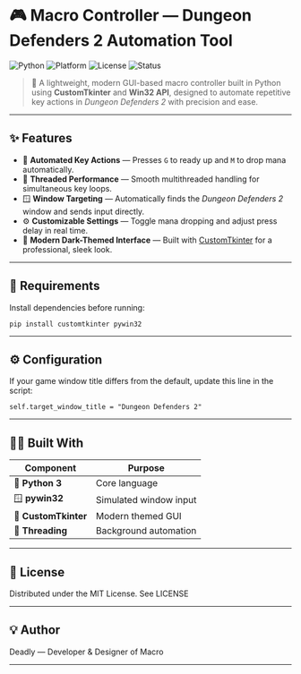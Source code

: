 # 🎮 Macro Controller — Dungeon Defenders 2 Automation Tool

![Python](https://img.shields.io/badge/Python-3.9%2B-blue?logo=python)
![Platform](https://img.shields.io/badge/Platform-Windows-lightgrey?logo=windows)
![License](https://img.shields.io/badge/License-MIT-green)
![Status](https://img.shields.io/badge/Status-Stable-success)

> 🧠 A lightweight, modern GUI-based macro controller built in Python using **CustomTkinter** and **Win32 API**, designed to automate repetitive key actions in *Dungeon Defenders 2* with precision and ease.

---

## ✨ Features

- 🎯 **Automated Key Actions** — Presses `G` to ready up and `M` to drop mana automatically.  
- 🧩 **Threaded Performance** — Smooth multithreaded handling for simultaneous key loops.  
- 🪟 **Window Targeting** — Automatically finds the *Dungeon Defenders 2* window and sends input directly.  
- ⚙️ **Customizable Settings** — Toggle mana dropping and adjust press delay in real time.  
- 🎨 **Modern Dark-Themed Interface** — Built with [CustomTkinter](https://github.com/TomSchimansky/CustomTkinter) for a professional, sleek look.

---

## 🧩 Requirements

Install dependencies before running:
  ```
  pip install customtkinter pywin32
  ```

---

## ⚙️ Configuration

If your game window title differs from the default, update this line in the script:
  ```
  self.target_window_title = "Dungeon Defenders 2"
  ```

---

## 🧑‍💻 Built With

| Component            | Purpose                |
| -------------------- | ---------------------- |
| 🐍 **Python 3**      | Core language          |
| 🪟 **pywin32**       | Simulated window input |
| 🎨 **CustomTkinter** | Modern themed GUI      |
| 🧵 **Threading**     | Background automation  |

---

## 📜 License

Distributed under the MIT License.
See LICENSE

---

## 💡 Author

Deadly — Developer & Designer of Macro

---
